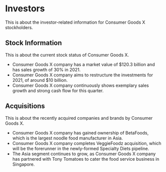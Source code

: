 # Investors

This is about the investor-related information for Consumer Goods X stockholders.

## Stock Information

This is about the current stock status of Consumer Goods X.

- Consumer Goods X company has a market value of $120.3 billion and has sales growth of 30% in 2021.
- Consumer Goods X company aims to restructure the investments for 2021, of around $10 billion.
- Consumer Goods X company continuously shows exemplary sales growth and strong cash flow for this quarter.

## Acquisitions

This is about the recently acquired companies and brands by Consumer Goods X.

- Consumer Goods X company has gained ownership of BetaFoods, which is the largest noodle food manufacturer in Asia.
- Consumer Goods X company completes VeggieFoodz acquisition, which will be the forerunner in the newly-formed Specialty Diets pipeline.
- The Asia segment continues to grow, as Consumer Goods X company has partnered with Tony Tomatoes to cater the food service business in Singapore.